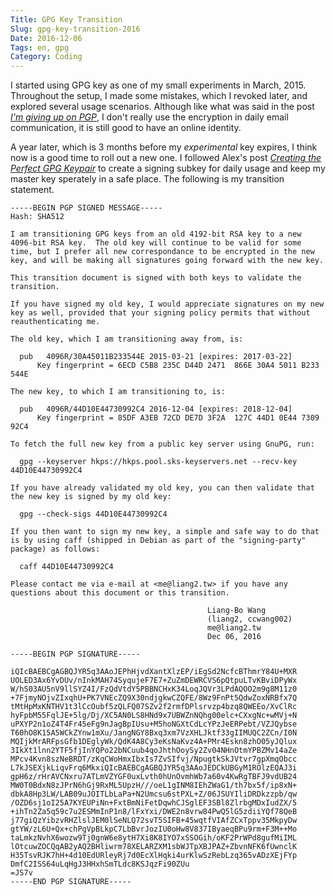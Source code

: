 ```yaml
---
Title: GPG Key Transition
Slug: gpg-key-transition-2016
Date: 2016-12-06
Tags: en, gpg
Category: Coding
---
```


I started using GPG key as one of my small experiments in March, 2015. Throughout the setup, I made some mistakes, which I revoked later, and explored several usage scenarios. Although like what was said in the post [*I'm giving up on PGP*][give-up-pgp], I don't really use the encryption in daily email communication, it is still good to have an online identity.

A year later, which is 3 months before my *experimental* key expires, I think now is a good time to roll out a new one. I followed Alex's post [*Creating the Perfect GPG Keypair*][perfect-key-pair] to create a signing subkey for daily usage and keep my master key sperately in a safe place. The following is my transition statement.

[give-up-pgp]: https://blog.filippo.io/giving-up-on-long-term-pgp/ 
[perfect-key-pair]: https://alexcabal.com/creating-the-perfect-gpg-keypair/

```text
-----BEGIN PGP SIGNED MESSAGE-----
Hash: SHA512

I am transitioning GPG keys from an old 4192-bit RSA key to a new
4096-bit RSA key.  The old key will continue to be valid for some
time, but I prefer all new correspondance to be encrypted in the new
key, and will be making all signatures going forward with the new key.

This transition document is signed with both keys to validate the
transition.

If you have signed my old key, I would appreciate signatures on my new
key as well, provided that your signing policy permits that without
reauthenticating me.

The old key, which I am transitioning away from, is:

  pub   4096R/30A45011B233544E 2015-03-21 [expires: 2017-03-22]
      Key fingerprint = 6ECD C5B8 235C D44D 2471  866E 30A4 5011 B233 544E

The new key, to which I am transitioning to, is:

  pub   4096R/44D10E44730992C4 2016-12-04 [expires: 2018-12-04]
      Key fingerprint = 85DF A3EB 72CD DE7D 3F2A  127C 44D1 0E44 7309 92C4

To fetch the full new key from a public key server using GnuPG, run:

  gpg --keyserver hkps://hkps.pool.sks-keyservers.net --recv-key 44D10E44730992C4

If you have already validated my old key, you can then validate that
the new key is signed by my old key:

  gpg --check-sigs 44D10E44730992C4

If you then want to sign my new key, a simple and safe way to do that
is by using caff (shipped in Debian as part of the "signing-party"
package) as follows:

  caff 44D10E44730992C4

Please contact me via e-mail at <me@liang2.tw> if you have any
questions about this document or this transition.

                                            Liang-Bo Wang
                                            (liang2, ccwang002)
                                            me@liang2.tw
                                            Dec 06, 2016

-----BEGIN PGP SIGNATURE-----

iQIcBAEBCgAGBQJYR5q3AAoJEPhHjvdXantXlzEP/iEgSd2NcfcBThmrY84U+MXR
UOLED3Ax6YvDUv/nInkMAH74SyqujeF7E7+ZuZmDEWRCVS6pQtpuLTvKBviDPyWx
W/hS03AU5nV9llSYZ4I/FzQdVtdY5PBBNCHxK34LoqJQVr3LPdAQOO2m9g8M11z0
+7FjmyNOjvZIxqhU+PK7VNEcZQ9X30ndjgkwCZQFE/8Wz9FnPt5QdwZoxNRBfx7Q
tMtHpMxKNTHV1t3lCcOubf5zQLFQ07SZv2f2rmfDPlsrvzp4bzq8QWEEo/XvClRc
hyFpbM55FqlJE+5lg/Dj/XC5AN0LS8HNd9x7UBWZnNQhg00elc+CXxgNc+wMVj+N
uPXYP2n1oZ4T4Fr45eFg9nJagBpIUsu+M5hoNGXtCdLcYPzJeERPebt/VZJQybse
T60hO8K15A5WCkZYnw1mXu/JangNGY8Bxq3xm7VzXHLJktf33gIIMUQC2ZCn/I0N
MQIjkMrARFpsGfb1DEglyWk/QdK4A8Cy3eKsNaKvz4A+PMr4Eskn8zhO05yJQlux
3IkXt1lnn2YTF5fjInYQPo22bNCuub4qoJhthOoySy2Zv04NHnOtmYPBZMv14aZe
MPcv4Kvn8szNeBRDT/zKqCWoHmxIbxIs7ZvSIfvj/NpugtkSkJVtvr7gpXmqObcc
L7kJSEXjkLiqvFrq6MkxiQIcBAEBCgAGBQJYR5q3AAoJEDCkUBGyM1ROlzEQAJ3i
gpH6z/rHrAVCNxru7ATLmVZYGF0uxLvth0hUnOvmhWb7a60v4KwRgTBFJ9vdUB24
MW0T0BdxN8zJPrN6hGj9RxML5UpzH///oeL1gINM8IEhZWaG1/th7bx5f/ip8xN+
dbkA8Hp3LW/LAB09uJOITLbLaPa+N2Umcsu6stPXL+Z/06JSUYIliDRDkzzpb/qw
/OZD6sj1oI25A7KYEUPiNn+FxtBmNiFetDqwhCJSglEF3SBl8ZlrbgMDxIudZX/5
+ihTn2Za5q59c7u2ESMmInP1n8/lFxYxi/DWE2n8vrw84PwQ5lG5zdiiYQf78QeB
j77giQzYibzvRHZlslJEM0lSeNLQ72svT5SIFB+45wqtfVIAfZCxTppv35MkpyDw
gtYW/zL6U+Qx+chPgVpBLkpC7LbBvrJozIU0oHw8V837IByaeqBPu9rm+F3M++Mo
taLmkzNvhX6wozw9Tj0gnW6e8ytH7Xi8K8IYO7xSSOGih/oKF2PrWPd8gufMiIML
lOtcuwZOCQqAB2yAQ2BHliwrm78XELARZXM1sbWJTpXBJPAZ+ZbvnNFK6fUwnclK
H35TsvRJK7hH+4d10EdURleyRj7d0EcXlHqki4urKlwSzRebLzq365vADzXEjFYp
DmfC2ISS64uLqHgJ3HHxhSmTLdc8KSJqzFi90ZUu
=JS7v
-----END PGP SIGNATURE-----
```
